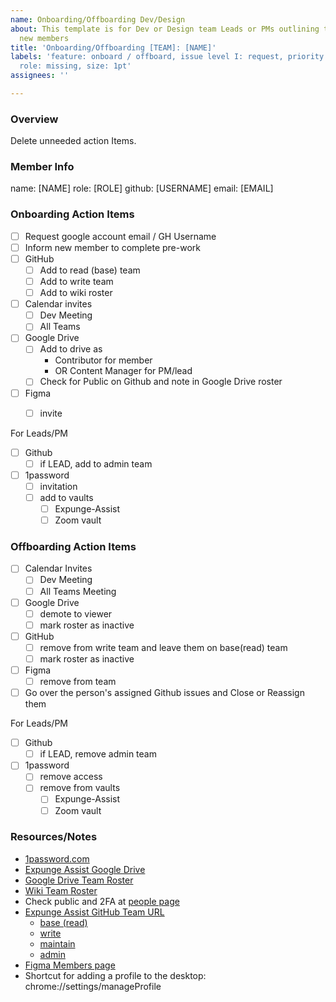 ```yaml
---
name: Onboarding/Offboarding Dev/Design
about: This template is for Dev or Design team Leads or PMs outlining the process of on and offboarding
  new members
title: 'Onboarding/Offboarding [TEAM]: [NAME]'
labels: 'feature: onboard / offboard, issue level I: request, priority: high,
  role: missing, size: 1pt'
assignees: ''

---
```


### Overview

Delete unneeded action Items.

### Member Info

name: [NAME] 
role: [ROLE]
github: [USERNAME]
email: [EMAIL]

### Onboarding Action Items

- [ ] Request google account email / GH Username
- [ ] Inform new member to complete pre-work
- [ ] GitHub
   - [ ] Add to read (base) team
   - [ ] Add to write team
   - [ ] Add to wiki roster
- [ ] Calendar invites
   - [ ] Dev Meeting
   - [ ] All Teams
- [ ] Google Drive
   - [ ] Add to drive as 
      - Contributor for member 
      - OR Content Manager for PM/lead
   - [ ] Check for Public on Github and note in Google Drive roster
- [ ] Figma
  - [ ] invite


For Leads/PM
- [ ] Github
   - [ ] if LEAD, add to admin team
- [ ] 1password 
     - [ ] invitation
     - [ ] add to vaults
       - [ ] Expunge-Assist
       - [ ] Zoom vault

### Offboarding Action Items

- [ ] Calendar Invites
   - [ ] Dev Meeting
   - [ ] All Teams Meeting
- [ ] Google Drive
   - [ ] demote to viewer
   - [ ] mark roster as inactive
- [ ] GitHub
     - [ ] remove from write team and leave them on base(read) team
     - [ ] mark roster as inactive
- [ ] Figma 
   - [ ] remove from team
- [ ] Go over the person's assigned Github issues and Close or Reassign them

For Leads/PM
- [ ] Github
   - [ ] if LEAD, remove admin team
- [ ] 1password 
     - [ ] remove access
     - [ ] remove from vaults
       - [ ] Expunge-Assist
       - [ ] Zoom vault

### Resources/Notes

- [1password.com](https://1password.com)
- [Expunge Assist Google Drive](https://drive.google.com/drive/folders/1qR-5gm7a-3h-Zm6Tu8IxDQ6yL488kf1n?usp=sharing)
- [Google Drive Team Roster](https://docs.google.com/spreadsheets/d/12sAwYiQJP4fmEONF6-oUVYFVupTwSkci/edit)
- [Wiki Team Roster](https://github.com/hackforla/expunge-assist/wiki/The-Current-Team)
- Check public and 2FA at [people page](https://github.com/orgs/hackforla/people)
- [Expunge Assist GitHub Team URL](https://github.com/orgs/hackforla/teams?query=expunge)
   - [base (read)](https://github.com/orgs/hackforla/teams/expunge-assist/members)
   - [write](https://github.com/orgs/hackforla/teams/expunge-assist-write/members)
   - [maintain](https://github.com/orgs/hackforla/teams/expunge-assist-maintainers)
   - [admin](https://github.com/orgs/hackforla/teams/expunge-assist-admins/members)
- [Figma Members page](https://www.figma.com/files/team/957045401738666965/Expunge-Assist's-team/members?fuid=1085745174581545626)
- Shortcut for adding a profile to the desktop:  chrome://settings/manageProfile
